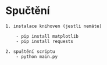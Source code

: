 # Spučtění           
    1. instalace knihoven (jestli nemáte)

        - pip install matplotlib
        - pip install requests

    2. spuštění scriptu
        - python main.py

